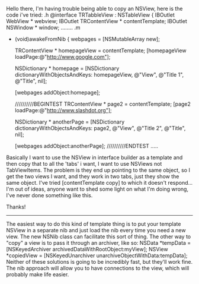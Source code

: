 Hello there, I'm having trouble being able to copy an NSView, here is the code i've tried:
 .h
 @interface TRTabbleView : NSTableView
 {
 	IBOutlet WebView * webview;
 	IBOutlet TRContentView * contentTemplate;
 	IBOutlet NSWindow * window;
 ........
 .m
 - (void)awakeFromNib {
 	webpages = [NSMutableArray new];
 	
 	TRContentView * homepageView = contentTemplate;
 	[homepageView loadPage:@"http://www.google.com"];
 	
 	NSDictionary * homepage = [NSDictionary dictionaryWithObjectsAndKeys:
 		homepageView, @"View",
 		@"Title 1", @"Title",
 		nil];
 	
 	[webpages addObject:homepage];
 	
 	//////////BEGINTEST
 	TRContentView * page2 = contentTemplate;
 	[page2 loadPage:@"http://www.slashdot.org"];
 	
 	NSDictionary * anotherPage = [NSDictionary dictionaryWithObjectsAndKeys:
 		page2, @"View",
 		@"Title 2", @"Title",
 		nil];
 	
 	[webpages addObject:anotherPage];
 	//////////ENDTEST
 .....

Basically I want to use the NSView in interface builder as a template and then copy that to all the 'tabs' i want, I want to use NSViews not TabViewItems. The problem is they end up pointing to the same object, so I get the two views I want, and they work in two tabs, just they show the same object. I've tried [contentTemplate copy] to which it doesn't respond...  I'm out of ideas, anyone want to shed some light on what I'm doing wrong, I've never done something like this.

Thanks!

----

The easiest way to do this kind of template thing is to put your template NSView in a separate nib and just load the nib every time you need a new view. The new NSNib class can facilitate this sort of thing. The other way to "copy" a view is to pass it through an archiver, like so:
 NSData *tempData = [NSKeyedArchiver archivedDataWithRootObject:myView];
 NSView *copiedView = [NSKeyedUnarchiver unarchiveObjectWithData:tempData];
Neither of these solutions is going to be incredibly fast, but they'll work fine. The nib approach will allow you to have connections to the view, which will probably make life easier.
